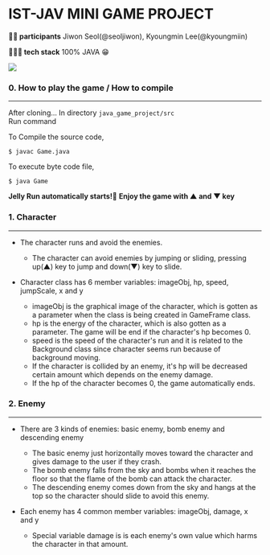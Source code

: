 # IST-JAV MINI GAME PROJECT

**🙋‍♀️ participants** Jiwon Seol(@seoljiwon), Kyoungmin Lee(@kyoungmiin)

**👩🏻‍💻 tech stack** 100% JAVA 😁

<img src="https://img.shields.io/badge/java-007396?style=for-the-badge&logo=java&logoColor=white"> 

### 0. How to play the game / How to compile
---


  After cloning... In directory `java_game_project/src`  
  Run command
  
  To Compile the source code,  
  ```
  $ javac Game.java
  ```
  
  To execute byte code file,  
  ```
  $ java Game
  ```
  
  **Jelly Run automatically starts!👾** 
  **Enjoy the game with ▲ and ▼ key**
  

### 1. Character
---

  - The character runs and avoid the enemies.
    - The character can avoid enemies by jumping or sliding, pressing up(▲) key to jump and down(▼) key to slide.
  
  - Character class has 6 member variables: imageObj, hp, speed, jumpScale, x and y
    - imageObj is the graphical image of the character, which is gotten as a parameter when the class is being created in GameFrame class.
    - hp is the energy of the character, which is also gotten as a parameter. The game will be end if the character's hp becomes 0.
    - speed is the speed of the character's run and it is related to the Background class since character seems run because of background moving.
    - If the character is collided by an enemy, it's hp will be decreased certain amount which depends on the enemy damage.
    - If the hp of the character becomes 0, the game automatically ends. 


### 2. Enemy
---

  - There are 3 kinds of enemies: basic enemy, bomb enemy and descending enemy
     - The basic enemy just horizontally moves toward the character and gives damage to the user if they crash.
     - The bomb enemy falls from the sky and bombs when it reaches the floor so that the flame of the bomb can attack the character.
     - The descending enemy comes down from the sky and hangs at the top so the character should slide to avoid this enemy.
  
  - Each enemy has 4 common member variables: imageObj, damage, x and y
     - Special variable damage is is each enemy's own value which harms the character in that amount.
  
